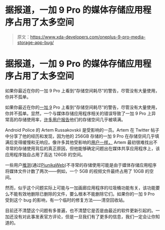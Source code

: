 # 据报道，一加 9 Pro 的媒体存储应用程序占用了太多空间

> 原文：<https://www.xda-developers.com/oneplus-9-pro-media-storage-app-bug/>

# 据报道，一加 9 Pro 的媒体存储应用程序占用了太多空间

如果你最近在你的一加 9 Pro 上看到“存储空间耗尽”的警告，尽管没有大量使用，你并不孤单。

如果你最近在你的[一加 9](https://www.xda-developers.com/oneplus-9/) Pro 上看到“存储空间耗尽”的警告，尽管没有大量使用，你并不孤单。显然，一个与媒体存储应用程序相关的错误导致了一加 9 Pro 上异常高的存储使用率，[许多用户报告](https://forums.oneplus.com/threads/high-data-on-mediastorage.1421739/)他们的存储空间几乎被填满。

Android Police 的 Artem Russakovskii 是受影响的一员。Artem 在 Twitter 帖子中分享了他的经历和发现，因为他的 256GB 存储的一加 9 Pro 在存储空间几乎填满后变得缓慢和无响应。像许多其他受影响的[用户一样，](https://forums.oneplus.com/threads/media-storage-literally-duplicating-sd-memory-usage.1475846/) Artem 最初很难找出不寻常的存储使用背后的真正原因，但他能够确定问题出在媒体共享应用程序上，该应用程序独自占用了高达 126GB 的空间。

一些用户[推测](https://www.reddit.com/r/oneplus/comments/mzhpe3/media_storage_app_using_way_too_much_space/)(通过[PiunikaWeb](https://piunikaweb.com/2021/08/23/oneplus-9-pro-media-storage-app-using-too-much-space-you-arent-alone/))不寻常的存储使用可能是由于媒体存储应用程序将媒体文件计数了两次——例如，一个 5GB 的视频文件最终占用了 10GB 的空间。

然而，似乎这个问题实际上可能与一加画廊应用程序的垃圾桶功能有关，该功能要么不能有效地删除已删除的文件，要么根本不能删除它们。如果你的一加 9 Pro 受到这个 bug 的影响，有一个临时的修复方法——清空回收站。

目前还不清楚这个问题有多普遍，也不清楚它是否是由最近的软件更新引起的。一加还没有对此事发表官方评论，但是一旦我们有了更多的信息，我们一定会让你知道的。